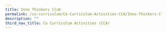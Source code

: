 ```yaml
---
title: Inno Thinkers Club
permalink: /co-curriculum/Co-Curriculum-Activities-CCA/Inno-Thinkers-Club
description: ""
third_nav_title: Co Curriculum Activities (CCA)
---
```

